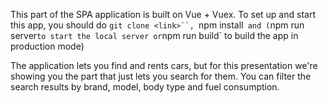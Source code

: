 This part of the SPA application is built on Vue + Vuex.
To set up and start this app, you should do `git clone <link>``, `npm install` and (`npm run server` to start the local server or `npm run build` to build the app in production mode)

The application lets you find and rents cars, but for this presentation we're showing you the part that just lets you search for them. You can filter the search results by brand, model, body type and fuel consumption.